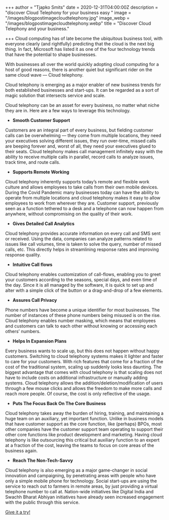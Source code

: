 +++
author = "Tjapko Smits"
date = 2020-12-31T04:00:00Z
description = "discover Cloud Telephony for your business easy "
image = "/images/blogpostimagecloudtelephony.jpg"
image_webp = "/images/blogpostimagecloudtelephony.webp"
title = "Discover Cloud Telephony and your business."

+++
Cloud computing has of late become the ubiquitous business tool, with everyone clearly (and rightfully) predicting that the cloud is the next big thing. In fact, Microsoft has listed it as one of the four technology trends that have the potential to shape businesses.

With businesses all over the world quickly adopting cloud computing for a host of good reasons, there is another quiet but significant rider on the same cloud wave — Cloud telephony.

Cloud telephony is emerging as a major enabler of new business trends for both established businesses and start-ups. It can be regarded as a sort of magic solution that intersects service and scale.

Cloud telephony can be an asset for every business, no matter what niche they are in. Here are a few ways to leverage this technology.

* **Smooth Customer Support**

Customers are an integral part of every business, but fielding customer calls can be overwhelming — they come from multiple locations, they need your executives solving different issues, they run over-time, missed calls are beeping forever and, worst of all, they need your executives glued to their seats. Cloud telephony makes call management infinitely easy with the ability to receive multiple calls in parallel, record calls to analyze issues, track time, and route calls.

* **Supports Remote Working**

Cloud telephony inherently supports today’s remote and flexible work culture and allows employees to take calls from their own mobile devices. During the Covid Pandemic many businesses today can have the ability to operate from multiple locations and cloud telephony makes it easy to allow employees to work from wherever they are. Customer support, previously seen as a function tethered to a desk and a telephone can now happen from anywhere, without compromising on the quality of their work.

* **Gives Detailed Call Analytics**

Cloud telephony provides accurate information on every call and SMS sent or received. Using the data, companies can analyze patterns related to issues like call volumes, time is taken to solve the query, number of missed calls, etc. This directly helps in streamlining response rates and improving response quality.

* **Intuitive Call flows**

Cloud telephony enables customization of call-flows, enabling you to greet your customers according to the seasons, special days, and even time of the day. Since it is all managed by the software, it is quick to set up and alter with a simple click of the button or a drag-and-drop of a few elements.

* **Assures Call Privacy**

Phone numbers have become a unique identifier for most businesses. The number of instances of these phone numbers being misused is on the rise. Cloud telephony enables number masking, which means that employees and customers can talk to each other without knowing or accessing each others’ numbers.

* **Helps In Expansion Plans**

Every business wants to scale up, but this does not happen without happy customers. Switching to cloud telephony systems makes it lighter and faster to care for your customers. With rich features that come for a fraction of the cost of the traditional system, scaling up suddenly looks less daunting. The biggest advantage that comes with cloud telephony is that scaling does not have to include costs on additional infrastructure or manually adding systems. Cloud telephony allows the addition/deletion/modification of users through a few mouse clicks and allows the freedom to make more calls and reach more people. Of course, the cost is only reflective of the usage.

* **Puts The Focus Back On The Core Business**

Cloud telephony takes away the burden of hiring, training, and maintaining a huge team on an auxiliary, yet important function. Unlike in business models that have customer support as the core function, like (perhaps) BPOs, most other companies have the customer support team operating to support their other core functions like product development and marketing. Having cloud telephony is like outsourcing this critical but auxiliary function to an expert at a fraction of the cost, leaving the teams to focus on core areas of the business again.

* **Reach The Non-Tech-Savvy**

Cloud telephony is also emerging as a major game-changer in social innovation and campaigning, by penetrating areas with people who have only a simple mobile phone for technology. Social start-ups are using the service to reach out to farmers in remote areas, by just providing a virtual telephone number to call at. Nation-wide initiatives like Digital India and Swachh Bharat Abhiyan initiatives have already seen increased engagement with the public through this service.

[Give it a try! ](https://dial.cheap "Give it a try")
